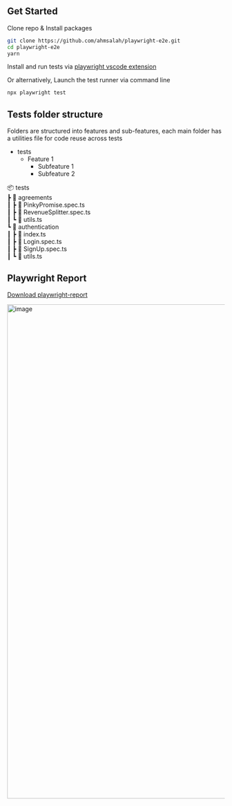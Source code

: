 ## Get Started

Clone repo & Install packages

```sh
git clone https://github.com/ahmsalah/playwright-e2e.git
cd playwright-e2e
yarn
```

Install and run tests via [playwright vscode extension](https://marketplace.visualstudio.com/items?itemName=ms-playwright.playwright)

Or alternatively, Launch the test runner via command line

```sh
npx playwright test
```

## Tests folder structure

Folders are structured into features and sub-features, each main folder has a utilities file for code reuse across tests

- tests
  - Feature 1
    - Subfeature 1
    - Subfeature 2

 📦 tests  
 ┣ 📂 agreements  
 ┃ ┣ 📜 PinkyPromise.spec.ts  
 ┃ ┣ 📜 RevenueSplitter.spec.ts  
 ┃ ┗ 📜 utils.ts  
 ┗ 📂 authentication  
 ┃ ┣ 📜 index.ts  
 ┃ ┣ 📜 Login.spec.ts  
 ┃ ┣ 📜 SignUp.spec.ts  
 ┃ ┗ 📜 utils.ts
 
## Playwright Report 

[Download playwright-report](https://github.com/ahmsalah/playwright-e2e/suites/9411621647/artifacts/444388031)
  
<img width="1144" alt="image" src="https://user-images.githubusercontent.com/50025978/202936856-bf330b8a-c1ba-4f25-a1e3-50987237e38e.png">

